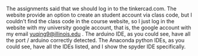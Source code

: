The assignments said that we should log in to the tinkercad.com. The website
provide an option to create an student account via class code, but I couldn't
find the class code in the course website, so I just log in the website with
my university google account, that is, the google account with my email yuqing9@illinois.edu
. The arduino IDE, as you could see, have all the port / arduino correctly detected.
The Anaconda python IDEs, as you could see, have all the IDEs listed, and I show the spyder IDE specifically.

 
